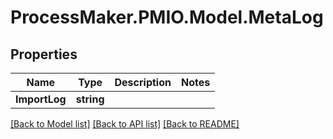 # ProcessMaker.PMIO.Model.MetaLog
## Properties

Name | Type | Description | Notes
------------ | ------------- | ------------- | -------------
**ImportLog** | **string** |  | 

[[Back to Model list]](../README.md#documentation-for-models) [[Back to API list]](../README.md#documentation-for-api-endpoints) [[Back to README]](../README.md)

